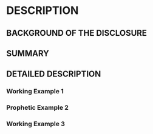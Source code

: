 # DESCRIPTION

## BACKGROUND OF THE DISCLOSURE

## SUMMARY

## DETAILED DESCRIPTION

### Working Example 1

### Prophetic Example 2

### Working Example 3

